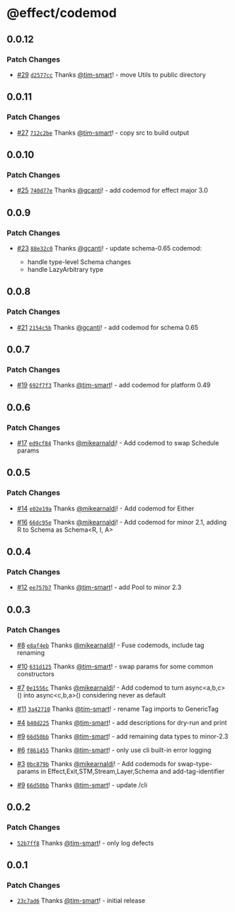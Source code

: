 # @effect/codemod

## 0.0.12

### Patch Changes

- [#29](https://github.com/Effect-TS/codemod/pull/29) [`d2577cc`](https://github.com/Effect-TS/codemod/commit/d2577cc799635aee444c717cb9bf70b0db3a104a) Thanks [@tim-smart](https://github.com/tim-smart)! - move Utils to public directory

## 0.0.11

### Patch Changes

- [#27](https://github.com/Effect-TS/codemod/pull/27) [`712c2be`](https://github.com/Effect-TS/codemod/commit/712c2bef77d8d22419439c3dd5faa2b8f2214604) Thanks [@tim-smart](https://github.com/tim-smart)! - copy src to build output

## 0.0.10

### Patch Changes

- [#25](https://github.com/Effect-TS/codemod/pull/25) [`740d77e`](https://github.com/Effect-TS/codemod/commit/740d77e05879f7ada1c2b84d1987ce05277ebac2) Thanks [@gcanti](https://github.com/gcanti)! - add codemod for effect major 3.0

## 0.0.9

### Patch Changes

- [#23](https://github.com/Effect-TS/codemod/pull/23) [`88e32c0`](https://github.com/Effect-TS/codemod/commit/88e32c021af90815388ea32e00887e337fe2e5f2) Thanks [@gcanti](https://github.com/gcanti)! - update schema-0.65 codemod:

  - handle type-level Schema changes
  - handle LazyArbitrary type

## 0.0.8

### Patch Changes

- [#21](https://github.com/Effect-TS/codemod/pull/21) [`2154c5b`](https://github.com/Effect-TS/codemod/commit/2154c5b08429ff8d675d30ccfc2f13527fc007e9) Thanks [@gcanti](https://github.com/gcanti)! - add codemod for schema 0.65

## 0.0.7

### Patch Changes

- [#19](https://github.com/Effect-TS/codemod/pull/19) [`692f7f3`](https://github.com/Effect-TS/codemod/commit/692f7f3cdb21dc3353f2c667f22f48b62e072211) Thanks [@tim-smart](https://github.com/tim-smart)! - add codemod for platform 0.49

## 0.0.6

### Patch Changes

- [#17](https://github.com/Effect-TS/codemod/pull/17) [`ed9cf84`](https://github.com/Effect-TS/codemod/commit/ed9cf84147073c12318bc1df5fbe06aa188e5158) Thanks [@mikearnaldi](https://github.com/mikearnaldi)! - Add codemod to swap Schedule params

## 0.0.5

### Patch Changes

- [#14](https://github.com/Effect-TS/codemod/pull/14) [`e02e19a`](https://github.com/Effect-TS/codemod/commit/e02e19a99a46e5addd8a41a4aef17029f5e8d836) Thanks [@mikearnaldi](https://github.com/mikearnaldi)! - Add codemod for Either

- [#16](https://github.com/Effect-TS/codemod/pull/16) [`66dc95e`](https://github.com/Effect-TS/codemod/commit/66dc95e149ceb4b2dd03887faa91288309f8c902) Thanks [@mikearnaldi](https://github.com/mikearnaldi)! - Add codemod for minor 2.1, adding R to Schema as Schema<R, I, A>

## 0.0.4

### Patch Changes

- [#12](https://github.com/Effect-TS/codemod/pull/12) [`ee757b7`](https://github.com/Effect-TS/codemod/commit/ee757b76b0dc878480c4cd4382513948a4ca78a4) Thanks [@tim-smart](https://github.com/tim-smart)! - add Pool to minor 2.3

## 0.0.3

### Patch Changes

- [#8](https://github.com/Effect-TS/codemod/pull/8) [`e8af4eb`](https://github.com/Effect-TS/codemod/commit/e8af4eb0ced78d93ad9992c5c4e6c543f2886eff) Thanks [@mikearnaldi](https://github.com/mikearnaldi)! - Fuse codemods, include tag renaming

- [#10](https://github.com/Effect-TS/codemod/pull/10) [`631d125`](https://github.com/Effect-TS/codemod/commit/631d12560f7f0786a1e23c32b669fcab590b7419) Thanks [@tim-smart](https://github.com/tim-smart)! - swap params for some common constructors

- [#7](https://github.com/Effect-TS/codemod/pull/7) [`0e1556c`](https://github.com/Effect-TS/codemod/commit/0e1556c37755574099e1efe0905ee532dfa5ce9c) Thanks [@mikearnaldi](https://github.com/mikearnaldi)! - Add codemod to turn async<a,b,c>() into async<c,b,a>() considering never as default

- [#11](https://github.com/Effect-TS/codemod/pull/11) [`3a42710`](https://github.com/Effect-TS/codemod/commit/3a42710f819f95382176d4ab4faf28e729f997f8) Thanks [@tim-smart](https://github.com/tim-smart)! - rename Tag imports to GenericTag

- [#4](https://github.com/Effect-TS/codemod/pull/4) [`b40d225`](https://github.com/Effect-TS/codemod/commit/b40d225b20eb67c418d20749d1d2d2bde5e802a3) Thanks [@tim-smart](https://github.com/tim-smart)! - add descriptions for dry-run and print

- [#9](https://github.com/Effect-TS/codemod/pull/9) [`66d50bb`](https://github.com/Effect-TS/codemod/commit/66d50bbc608501d91021b87425b3039f5fd19baf) Thanks [@tim-smart](https://github.com/tim-smart)! - add remaining data types to minor-2.3

- [#6](https://github.com/Effect-TS/codemod/pull/6) [`f861455`](https://github.com/Effect-TS/codemod/commit/f86145583a3a864287ff840e570d4576470006ab) Thanks [@tim-smart](https://github.com/tim-smart)! - only use cli built-in error logging

- [#3](https://github.com/Effect-TS/codemod/pull/3) [`0bc879b`](https://github.com/Effect-TS/codemod/commit/0bc879b8481b3d9dd5b9ace331a85aabb07cc02c) Thanks [@mikearnaldi](https://github.com/mikearnaldi)! - Add codemods for swap-type-params in Effect,Exit,STM,Stream,Layer,Schema and add-tag-identifier

- [#9](https://github.com/Effect-TS/codemod/pull/9) [`66d50bb`](https://github.com/Effect-TS/codemod/commit/66d50bbc608501d91021b87425b3039f5fd19baf) Thanks [@tim-smart](https://github.com/tim-smart)! - update /cli

## 0.0.2

### Patch Changes

- [`52b7ff8`](https://github.com/Effect-TS/codemod/commit/52b7ff8f90482068e4e9927d799583ea9d6c3e26) Thanks [@tim-smart](https://github.com/tim-smart)! - only log defects

## 0.0.1

### Patch Changes

- [`23c7ad6`](https://github.com/Effect-TS/codemod/commit/23c7ad66dfcaa229596da0e585474ef42bc7b846) Thanks [@tim-smart](https://github.com/tim-smart)! - initial release
